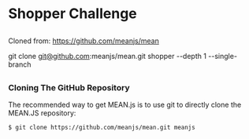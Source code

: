# Shopper Challenge

## 

Cloned from: https://github.com/meanjs/mean

git clone git@github.com:meanjs/mean.git shopper --depth 1 --single-branch

## 

### Cloning The GitHub Repository
The recommended way to get MEAN.js is to use git to directly clone the MEAN.JS repository:

```bash
$ git clone https://github.com/meanjs/mean.git meanjs
```
